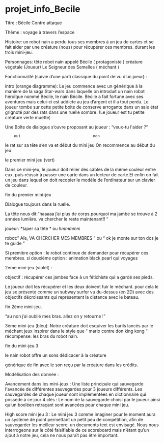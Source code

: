 # projet_info_Becile
Titre : Bécile Contre attaque

Thème : voyage à travers l’espace 

Histoire: un robot nain a perdu tous ses membres 
 à un jeu de cartes et se fait aider par une créature (nous) pour récupérer ces membres.
durant les trois mini-jeu.


Personnages:
tête robot nain appelé Bécile ( protagoniste )
créature végétale (Joueur)
Le Seigneur des Semelles ( méchant )


Fonctionnalité (suivie d’une parti classique du point de vu d’un joeur) :

intro (orange diagramme):
Le jeu commence avec un générique à la manière de la saga Star-wars dans laquelle on introduit un nain robot héroïque nommé Bécile, le nain Bécile. Bécile a fait fortune avec ses aventures mais celui-ci est addicte au jeu d’argent et il a tout perdu.
Le joueur tombe sur cette petite boite de conserve arrogante dans un sale état grignoté par des rats dans une ruelle sombre. (Le joueur est tu petite créature verte muette)


Une Boîte de dialogue s’ouvre proposant au joueur : “veux-tu l'aider ?“


		oui						            non
le rat sur sa tête s’en va et début du mini jeu		On recommence au début du jeu


le premier mini jeu (vert)


Dans ce mini-jeu, le joueur doit relier des câbles de la même couleur entre eux.
puis réussir à passer une carte dans un lecteur de carte.Et enfin on fait un jeu dans lequel on doit recopier le modèle de l’ordinateur sur un clavier de couleur.


fin du premier mini-jeu


Dialogue toujours dans la ruelle.

La tête nous dit:”haaaaa  j’ai plus de corps.pourquoi ma jambe se trouve à 2 années lumière. va chercher le reste maintenant!! “

joueur: *taper sa tête * ou *hmmmmm*

robot:” Aïe, VA CHERCHER MES MEMBRES ” ou “ ok je monte sur ton dos je te guide ”

Si première option : le robot continue de demander pour récupérer ces membres.
si deuxième option : animation black pearl qui voyages


2eme mini-jeu (violet) :

objectif : récupérer ces jambes face à un fétichiste qui a gardé ses pieds.

Le joueur doit  les récupérer et les deux doivent fuir le méchant.
pour cela le jeu se présente comme un subway surfer vu du-dessus (en 2D) 
avec des objectifs décroissants qui représentent la distance avec le bateau.

 fin 2ème mini-jeu. 

“au non j’ai oublié mes bras. allez on y retourne !”


3ème mini-jeu (bleu):
Notre créature doit esquiver les barils lancés par le méchant
jeux inspirer dans le style que “ mario contre don king kong “
récompense: les bras du robot nain.

fin du mini-jeu 3

le nain robot offre un sons dédicacer à la créature

générique de fin avec le son reçu par la créature dans les crédits.






Modélisation des donnée : 


Avancement dans les mini-jeux : 
Une liste principale qui sauvegarde l'avancée de différentes sauvegardes pour 3 joueurs différents. Les sauvegardes de chaque joueur sont implémentées en dictionnaire qui possède à ce jour 4 clés : Le nom de la sauvegarde choisi par le joueur ainsi qu’un booléen retraçant sont avancées pour chaque mini jeu.


High score mini jeu 3 : 
Le mini jeu 3 comme imaginer pour le moment aura un système de point permettant  un petit peu de compétition, afin de sauvegarder les meilleur score, un documents text est envisagé. Nous nous interrogeons sur le côté falsifiable de ce scoreboard mais n’étant qu’un ajout à notre jeu, cela ne nous paraît pas être important.
